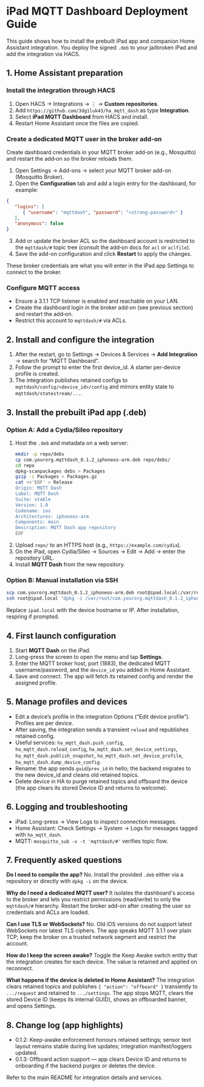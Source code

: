 # iPad MQTT Dashboard Deployment Guide

This guide shows how to install the prebuilt iPad app and companion Home Assistant integration. You deploy the signed `.deb` to your jailbroken iPad and add the integration via HACS.

## 1. Home Assistant preparation

### Install the integration through HACS
1. Open HACS → Integrations → ⋮ → **Custom repositories**.
2. Add `https://github.com/3dg1luk43/ha_mqtt_dash` as type **Integration**.
3. Select **iPad MQTT Dashboard** from HACS and install.
4. Restart Home Assistant once the files are copied.

### Create a dedicated MQTT user in the broker add-on
Create dashboard credentials in your MQTT broker add‑on (e.g., Mosquitto) and restart the add‑on so the broker reloads them.
1. Open Settings → Add-ons → select your MQTT broker add-on (Mosquitto Broker).
2. Open the **Configuration** tab and add a login entry for the dashboard, for example:

```json
{
   "logins": [
      { "username": "mqttdash", "password": "<strong-password>" }
   ],
   "anonymous": false
}
```

3. Add or update the broker ACL so the dashboard account is restricted to the `mqttdash/#` topic tree (consult the add‑on docs for `acl` or `aclfile`).
4. Save the add-on configuration and click **Restart** to apply the changes.

These broker credentials are what you will enter in the iPad app Settings to connect to the broker.

### Configure MQTT access
- Ensure a 3.1.1 TCP listener is enabled and reachable on your LAN.
- Create the dashboard login in the broker add‑on (see previous section) and restart the add‑on.
- Restrict this account to `mqttdash/#` via ACLs.

## 2. Install and configure the integration
1. After the restart, go to Settings → Devices & Services → **Add Integration** → search for “MQTT Dashboard”.
2. Follow the prompt to enter the first device_id. A starter per‑device profile is created.
3. The integration publishes retained configs to `mqttdash/config/<device_id>/config` and mirrors entity state to `mqttdash/statestream/...`.

## 3. Install the prebuilt iPad app (.deb)

### Option A: Add a Cydia/Sileo repository
1. Host the `.deb` and metadata on a web server:
   ```bash
   mkdir -p repo/debs
   cp com.yourorg.mqttdash_0.1.2_iphoneos-arm.deb repo/debs/
   cd repo
   dpkg-scanpackages debs > Packages
   gzip -c Packages > Packages.gz
   cat <<'EOF' > Release
   Origin: MQTT Dash
   Label: MQTT Dash
   Suite: stable
   Version: 1.0
   Codename: ios
   Architectures: iphoneos-arm
   Components: main
   Description: MQTT Dash app repository
   EOF
   ```
2. Upload `repo/` to an HTTPS host (e.g., `https://example.com/cydia`).
3. On the iPad, open Cydia/Sileo → Sources → Edit → Add → enter the repository URL.
4. Install **MQTT Dash** from the new repository.

### Option B: Manual installation via SSH
```bash
scp com.yourorg.mqttdash_0.1.2_iphoneos-arm.deb root@ipad.local:/var/root/
ssh root@ipad.local "dpkg -i /var/root/com.yourorg.mqttdash_0.1.2_iphoneos-arm.deb"
```
Replace `ipad.local` with the device hostname or IP. After installation, respring if prompted.

## 4. First launch configuration
1. Start **MQTT Dash** on the iPad.
2. Long-press the screen to open the menu and tap **Settings**.
3. Enter the MQTT broker host, port (1883), the dedicated MQTT username/password, and the `device_id` you added in Home Assistant.
4. Save and connect. The app will fetch its retained config and render the assigned profile.

## 5. Manage profiles and devices
- Edit a device’s profile in the integration Options (“Edit device profile”). Profiles are per device.
- After saving, the integration sends a transient `reload` and republishes retained config.
- Useful services: `ha_mqtt_dash.push_config`, `ha_mqtt_dash.reload_config`, `ha_mqtt_dash.set_device_settings`, `ha_mqtt_dash.publish_snapshot`, `ha_mqtt_dash.set_device_profile`, `ha_mqtt_dash.dump_device_config`.
- Rename: the app sends `guid`/`prev_id` in hello; the backend migrates to the new device_id and cleans old retained topics.
- Delete device in HA to purge retained topics and offboard the device (the app clears its stored Device ID and returns to welcome).

## 6. Logging and troubleshooting
- iPad: Long-press → View Logs to inspect connection messages.
- Home Assistant: Check Settings → System → Logs for messages tagged with `ha_mqtt_dash`.
- MQTT: `mosquitto_sub -v -t 'mqttdash/#'` verifies topic flow.

## 7. Frequently asked questions

**Do I need to compile the app?** No. Install the provided `.deb` either via a repository or directly with `dpkg -i` on the device.

**Why do I need a dedicated MQTT user?** It isolates the dashboard's access to the broker and lets you restrict permissions (read/write) to only the `mqttdash/#` hierarchy. Restart the broker add-on after creating the user so credentials and ACLs are loaded.

**Can I use TLS or WebSockets?** No. Old iOS versions do not support latest WebSockets nor latest TLS ciphers. The app speaks MQTT 3.1.1 over plain TCP; keep the broker on a trusted network segment and restrict the account.

**How do I keep the screen awake?** Toggle the Keep Awake switch entity that the integration creates for each device. The value is retained and applied on reconnect.

**What happens if the device is deleted in Home Assistant?** The integration clears retained topics and publishes `{ "action": "offboard" }` transiently to `.../request` and retained to `.../settings`. The app stops MQTT, clears the stored Device ID (keeps its internal GUID), shows an offboarded banner, and opens Settings.

## 8. Change log (app highlights)
- 0.1.2: Keep-awake enforcement honours retained settings; sensor text layout remains stable during live updates; integration manifest/loggers updated.
- 0.1.3: Offboard action support — app clears Device ID and returns to onboarding if the backend purges or deletes the device.

Refer to the main README for integration details and services.
